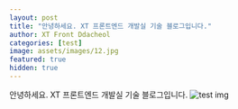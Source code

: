 ```yaml
---
layout: post
title: "안녕하세요. XT 프론트엔드 개발실 기술 블로그입니다."
author: XT Front Ddacheol
categories: [test]
image: assets/images/12.jpg
featured: true
hidden: true
---
```


안녕하세요. XT 프론트엔드 개발실 기술 블로그입니다.
<img src="assets/images/12.jpg" alt='test img'/>

<!-- ```html
<span class="spoiler">My hidden paragraph here.</span>
``` -->
